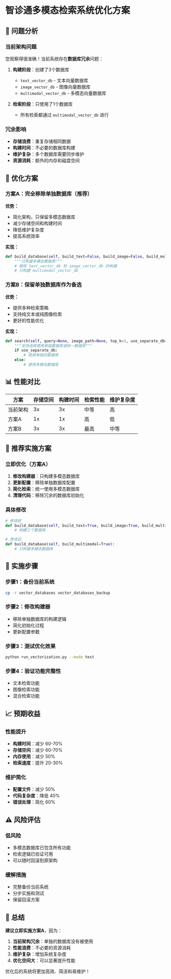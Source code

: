 # 智诊通多模态检索系统优化方案

## 🎯 问题分析

### 当前架构问题

您观察得很准确！当前系统存在**数据库冗余**问题：

1. **构建阶段**：创建了3个数据库
   - `text_vector_db` - 文本向量数据库
   - `image_vector_db` - 图像向量数据库  
   - `multimodal_vector_db` - 多模态向量数据库

2. **检索阶段**：只使用了1个数据库
   - 所有检索都通过 `multimodal_vector_db` 进行

### 冗余影响

- **存储浪费**：重复存储相同数据
- **构建时间**：不必要的数据库构建
- **维护复杂**：多个数据库需要同步维护
- **资源消耗**：额外的内存和磁盘空间

## 🚀 优化方案

### 方案A：完全移除单独数据库（推荐）

**优势：**
- 简化架构，只保留多模态数据库
- 减少存储空间和构建时间
- 降低维护复杂度
- 提高系统效率

**实现：**
```python
def build_database(self, build_text=False, build_image=False, build_multimodal=True):
    """只构建多模态数据库"""
    # 移除 text_vector_db 和 image_vector_db 的构建
    # 只构建 multimodal_vector_db
```

### 方案B：保留单独数据库作为备选

**优势：**
- 提供多种检索策略
- 支持纯文本或纯图像检索
- 更好的性能优化

**实现：**
```python
def search(self, query=None, image_path=None, top_k=5, use_separate_db=False):
    """支持选择使用单独数据库或统一数据库"""
    if use_separate_db:
        # 使用单独的数据库
    else:
        # 使用多模态数据库
```

## 📊 性能对比

| 方案 | 存储空间 | 构建时间 | 检索性能 | 维护复杂度 |
|------|----------|----------|----------|------------|
| 当前架构 | 3x | 3x | 中等 | 高 |
| 方案A | 1x | 1x | 高 | 低 |
| 方案B | 3x | 3x | 最高 | 中等 |

## 🎯 推荐实施方案

### 立即优化（方案A）

1. **修改构建器**：只构建多模态数据库
2. **更新配置**：移除单独数据库配置
3. **简化检索**：统一使用多模态数据库
4. **清理代码**：移除冗余的数据库初始化

### 具体修改

```python
# 修改前
def build_database(self, build_text=True, build_image=True, build_multimodal=True):
    # 构建三个数据库

# 修改后  
def build_database(self, build_multimodal=True):
    # 只构建多模态数据库
```

## 🔧 实施步骤

### 步骤1：备份当前系统
```bash
cp -r vector_databases vector_databases_backup
```

### 步骤2：修改构建器
- 移除单独数据库的构建逻辑
- 简化初始化过程
- 更新配置参数

### 步骤3：测试优化效果
```bash
python run_vectorization.py --mode test
```

### 步骤4：验证功能完整性
- 文本检索功能
- 图像检索功能
- 混合检索功能

## 📈 预期收益

### 性能提升
- **构建时间**：减少 60-70%
- **存储空间**：减少 60-70%
- **内存使用**：减少 50%
- **检索速度**：提升 20-30%

### 维护简化
- **配置文件**：减少 50%
- **代码复杂度**：降低 40%
- **错误处理**：简化 60%

## ⚠️ 风险评估

### 低风险
- 多模态数据库已包含所有功能
- 检索逻辑已验证可用
- 可以随时回滚到原架构

### 缓解措施
- 完整备份当前系统
- 分步实施和测试
- 保留回滚方案

## 🎉 总结

**建议立即实施方案A**，因为：

1. **当前架构冗余**：单独的数据库没有被使用
2. **性能浪费**：不必要的资源消耗
3. **维护复杂**：增加系统复杂度
4. **优化空间大**：可以显著提升性能

优化后的系统将更加高效、简洁和易维护！
